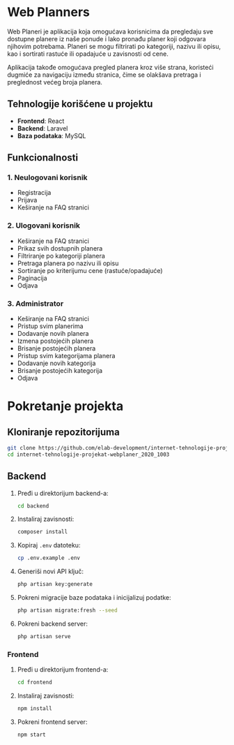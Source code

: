# Web Planners

Web Planeri je aplikacija koja omogućava korisnicima da pregledaju sve dostupne planere iz naše ponude i lako pronađu planer koji odgovara njihovim potrebama. Planeri se mogu filtrirati po kategoriji, nazivu ili opisu, kao i sortirati rastuće ili opadajuće u zavisnosti od cene.  

Aplikacija takođe omogućava pregled planera kroz više strana, koristeći dugmiće za navigaciju između stranica, čime se olakšava pretraga i preglednost većeg broja planera.

## Tehnologije korišćene u projektu

- **Frontend**: React
- **Backend**: Laravel
- **Baza podataka**: MySQL

## Funkcionalnosti
### 1. Neulogovani korisnik
- Registracija
- Prijava
- Keširanje na FAQ stranici

### 2. Ulogovani korisnik
- Keširanje na FAQ stranici
- Prikaz svih dostupnih planera
- Filtriranje po kategoriji planera
- Pretraga planera po nazivu ili opisu
- Sortiranje po kriterijumu cene (rastuće/opadajuće)
- Paginacija
- Odjava

### 3. Administrator
- Keširanje na FAQ stranici
- Pristup svim planerima 
- Dodavanje novih planera
- Izmena postojećih planera
- Brisanje postojećih planera
- Pristup svim kategorijama planera
- Dodavanje novih kategorija
- Brisanje postojećih kategorija
- Odjava

# Pokretanje projekta 

## Kloniranje repozitorijuma

```bash
git clone https://github.com/elab-development/internet-tehnologije-projekat-webplaner_2020_1003.git
cd internet-tehnologije-projekat-webplaner_2020_1003
```
## Backend

1. Pređi u direktorijum backend-a:
    ```bash
    cd backend
    ```
2. Instaliraj zavisnosti:
    ```bash
    composer install
    ```
3. Kopiraj `.env` datoteku:
    ```bash
    cp .env.example .env
    ```
4. Generiši novi API ključ:
    ```bash
    php artisan key:generate
    ```
5. Pokreni migracije baze podataka i inicijalizuj podatke:
    ```bash
    php artisan migrate:fresh --seed
    ```
6. Pokreni backend server:
    ```bash
    php artisan serve
    ```
 
### Frontend

1. Pređi u direktorijum frontend-a:
    ```bash
    cd frontend
    ```
2. Instaliraj zavisnosti:
    ```bash
    npm install
    ```
3. Pokreni frontend server:
    ```bash
    npm start
    ```   
